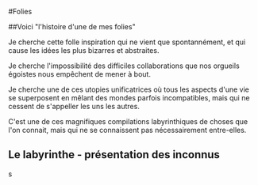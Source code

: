#Folies

##Voici "l'histoire d'une de mes folies"

Je cherche cette folle inspiration qui ne vient que spontannément, et qui cause les idées les plus bizarres et abstraites. 

Je cherche l'impossibilité des difficiles collaborations que nos orgueils égoistes nous empêchent de mener à bout. 

Je cherche une de ces utopies unificatrices où tous les aspects d'une vie se superposent en mêlant des mondes parfois incompatibles, mais qui ne cessent de s'appeller les uns les autres.

C'est une de ces magnifiques compilations labyrinthiques de choses que l'on connait, mais qui ne se connaissent pas nécessairement entre-elles.

## Le labyrinthe - présentation des inconnus

s
